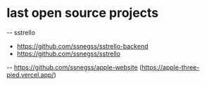 # last open source projects

-- sstrello
- https://github.com/ssnegss/sstrello-backend
- https://github.com/ssnegss/sstrello

-- https://github.com/ssnegss/apple-website (https://apple-three-pied.vercel.app/)

